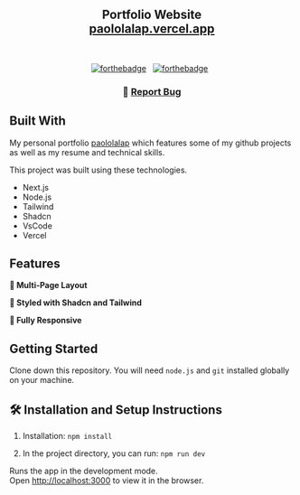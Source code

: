 
<h2 align="center">
  Portfolio Website<br/>
  <a href="https://paololalap.vercel.app/" target="_blank">paololalap.vercel.app</a>
</h2>
<br/>

<center>

[![forthebadge](https://forthebadge.com/images/badges/built-with-love.svg)](https://forthebadge.com) &nbsp;
[![forthebadge](https://forthebadge.com/images/badges/made-with-javascript.svg)](https://forthebadge.com) &nbsp;

</center>

<h3 align="center">
    🔹
    <a href="https://github.com/Paololalap/portfolio/issues">Report Bug</a>
</h3>

## Built With

My personal portfolio <a href="https://paololalap.vercel.app/" target="_blank">paololalap</a> which features some of my github projects as well as my resume and technical skills.<br/>

This project was built using these technologies.

- Next.js
- Node.js
- Tailwind
- Shadcn
- VsCode
- Vercel

## Features

**📖 Multi-Page Layout**

**🎨 Styled with Shadcn and Tailwind**

**📱 Fully Responsive**

## Getting Started

Clone down this repository. You will need `node.js` and `git` installed globally on your machine.

## 🛠 Installation and Setup Instructions

1. Installation: `npm install`

2. In the project directory, you can run: `npm run dev`

Runs the app in the development mode.\
Open [http://localhost:3000](http://localhost:3000) to view it in the browser.
